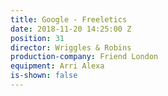 ```yaml
---
title: Google - Freeletics
date: 2018-11-20 14:25:00 Z
position: 31
director: Wriggles & Robins
production-company: Friend London
equipment: Arri Alexa
is-shown: false
---
```


